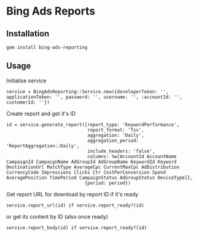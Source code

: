 # Bing Ads Reports

## Installation

    gem install bing-ads-reporting

## Usage

Initialise service

    service = BingAdsReporting::Service.new({developerToken: '', applicationToken: '', password: '', username: '', :accountId: '', customerId: ''})

Create report and get it's ID

    id = service.generate_report({report_type: 'KeywordPerformance',
                                  report_format: 'Tsv',
                                  aggregation: 'Daily',
                                  aggregation_period: 'ReportAggregation::Daily',
                                  include_headers: 'false',
                                  columns: %w[AccountId AccountName CampaignId CampaignName AdGroupId AdGroupName KeywordId Keyword DestinationUrl MatchType AverageCpc CurrentMaxCpc AdDistribution CurrencyCode Impressions Clicks Ctr CostPerConversion Spend AveragePosition TimePeriod CampaignStatus AdGroupStatus DeviceType]},
                                 {period: period})

Get report URL for download by report ID if it's ready

    service.report_url(id) if service.report_ready?(id)

or get its content by ID (also once ready)

    service.report_body(id) if service.report_ready?(id)